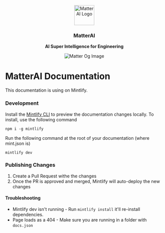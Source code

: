 <div align="center">
  <a href="https://matterai.so">
    <img
      src="https://matterai.so/favicon.png"
      alt="Matter AI Logo"
      height="64"
    />
  </a>
  <br />
  <p>
    <h3>
      <b>
        MatterAI
      </b>
    </h3>
  </p>
  <p>
    <b>
      AI Super Intelligence for Engineering
    </b>
  </p>
  <p>

![Matter Og Image](https://res.cloudinary.com/dxvbskvxm/image/upload/v1759507963/og-image-matterai_dfxhg9.webp)

  </p>
</div>

# MatterAI Documentation

This documentation is using on Mintlify.

### Development

Install the [Mintlify CLI](https://www.npmjs.com/package/mintlify) to preview the documentation changes locally. To install, use the following command

```
npm i -g mintlify
```

Run the following command at the root of your documentation (where mint.json is)

```
mintlify dev
```

### Publishing Changes

1. Create a Pull Request withe the changes
2. Once the PR is approved and merged, Mintlify will auto-deploy the new changes

#### Troubleshooting

- Mintlify dev isn't running - Run `mintlify install` it'll re-install dependencies.
- Page loads as a 404 - Make sure you are running in a folder with `docs.json`
